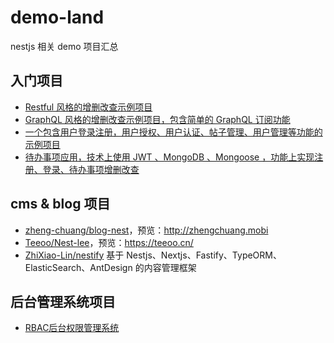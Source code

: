 # demo-land

nestjs 相关 demo 项目汇总

## 入门项目

- [Restful 风格的增删改查示例项目](https://github.com/dzzzzzy/Nestjs-Learning/blob/master/demo/rest-api/README.md)
- [GraphQL 风格的增删改查示例项目，包含简单的 GraphQL 订阅功能](https://github.com/dzzzzzy/Nestjs-Learning/blob/master/demo/graphql-api/README.md)
- [一个包含用户登录注册，用户授权、用户认证、帖子管理、用户管理等功能的示例项目](https://github.com/dzzzzzy/Nestjs-Learning/blob/master/demo/easy-post/README.md)
- [待办事项应用，技术上使用 JWT 、MongoDB 、Mongoose ，功能上实现注册、登录、待办事项增删改查](https://github.com/TangJinJian/nest-todo)

## cms & blog 项目

- [zheng-chuang/blog-nest](https://github.com/zheng-chuang/blog-nest)，预览：<http://zhengchuang.mobi>
- [Teeoo/Nest-lee](https://github.com/Teeoo/Nest-lee)，预览：<https://teeoo.cn/>
- [ZhiXiao-Lin/nestify](https://github.com/ZhiXiao-Lin/nestify) 基于 Nestjs、Nextjs、Fastify、TypeORM、ElasticSearch、AntDesign 的内容管理框架

## 后台管理系统项目

- [RBAC后台权限管理系统](https://github.com/NG-NEST/ng-nest-moon)
